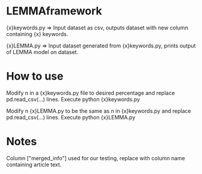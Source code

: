 # LEMMAframework

{x}keywords.py => Input dataset as csv, outputs dataset with new column containing {x} keywords.

{x}LEMMA.py => Input dataset generated from {x}keywords.py, prints output of LEMMA model on dataset.

# How to use

Modify n in a {x}keywords.py file to desired percentage and replace pd.read_csv(...) lines. Execute python {x}keywords.py

Modify n {x}LEMMA.py to be the same as n in {x}keywords.py and replace pd.read_csv(...) lines. Execute python {x}LEMMA.py

# Notes
Column ["merged_info"] used for our testing, replace with column name containing article text.
